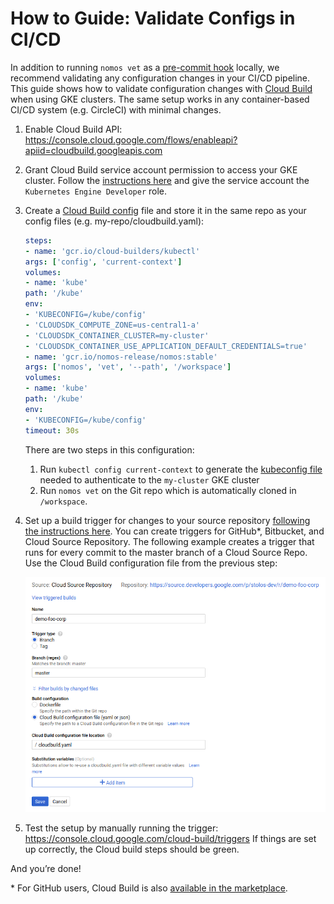 # How to Guide: Validate Configs in CI/CD

In addition to running `nomos vet` as a [pre-commit hook][0] locally, we
recommend validating any configuration changes in your CI/CD pipeline. This
guide shows how to validate configuration changes with [Cloud Build][1] when
using GKE clusters. The same setup works in any container-based CI/CD system
(e.g. CircleCI) with minimal changes.

1.  Enable Cloud Build API:
    https://console.cloud.google.com/flows/enableapi?apiid=cloudbuild.googleapis.com

2.  Grant Cloud Build service account permission to access your GKE cluster.
    Follow the [instructions here][2] and give the service account the
    `Kubernetes Engine Developer` role.

3.  Create a [Cloud Build config][3] file and store it in the same repo as your
    config files (e.g. my-repo/cloudbuild.yaml):

    ```yaml
    steps:
    - name: 'gcr.io/cloud-builders/kubectl'
    args: ['config', 'current-context']
    volumes:
    - name: 'kube'
    path: '/kube'
    env:
    - 'KUBECONFIG=/kube/config'
    - 'CLOUDSDK_COMPUTE_ZONE=us-central1-a'
    - 'CLOUDSDK_CONTAINER_CLUSTER=my-cluster'
    - 'CLOUDSDK_CONTAINER_USE_APPLICATION_DEFAULT_CREDENTIALS=true'
    - name: 'gcr.io/nomos-release/nomos:stable'
    args: ['nomos', 'vet', '--path', '/workspace']
    volumes:
    - name: 'kube'
    path: '/kube'
    env:
    - 'KUBECONFIG=/kube/config'
    timeout: 30s
    ```

    There are two steps in this configuration:

    1.  Run `kubectl config current-context` to generate the
        [kubeconfig file][4] needed to authenticate to the `my-cluster` GKE
        cluster
    2.  Run `nomos vet` on the Git repo which is automatically cloned in
        `/workspace`.

4.  Set up a build trigger for changes to your source repository
    [following the instructions here][5]. You can create triggers for GitHub\*,
    Bitbucket, and Cloud Source Repository. The following example creates a
    trigger that runs for every commit to the master branch of a Cloud Source
    Repo. Use the Cloud Build configuration file from the previous step:

    ![drawing](./build-trigger.png)

5.  Test the setup by manually running the trigger:
    https://console.cloud.google.com/cloud-build/triggers If things are set up
    correctly, the Cloud build steps should be green.

And you’re done!

\* For GitHub users, Cloud Build is also [available in the marketplace][6].

[0]: https://cloud.google.com/anthos-config-management/docs/nomos-command#vet
[1]: https://cloud.google.com/cloud-build/
[2]: https://cloud.google.com/cloud-build/docs/securing-builds/set-service-account-permissions
[3]: https://cloud.google.com/cloud-build/docs/build-config
[4]: https://kubernetes.io/docs/concepts/configuration/organize-cluster-access-kubeconfig/
[5]: https://cloud.google.com/cloud-build/docs/running-builds/automate-builds
[6]: https://github.com/marketplace/google-cloud-build
